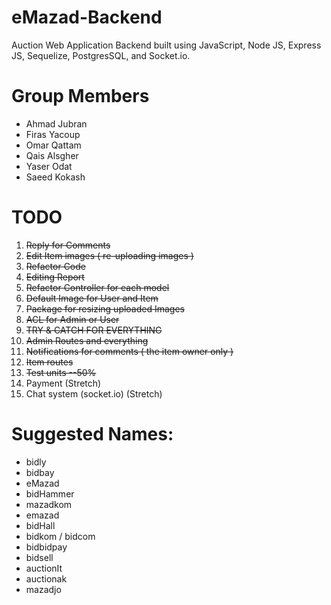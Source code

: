# eMazad-Backend
Auction Web Application Backend built using JavaScript, Node JS, Express JS, Sequelize, PostgresSQL, and Socket.io.

# Group Members
- Ahmad Jubran
- Firas Yacoup
- Omar Qattam
- Qais Alsgher
- Yaser Odat
- Saeed Kokash

# TODO

1. ~~Reply for Comments~~
1. ~~Edit Item images ( re-uploading images )~~
1. ~~Refactor Code~~
1. ~~Editing Report~~
1. ~~Refactor Controller for each model~~
1. ~~Default Image for User and Item~~
1. ~~Package for resizing uploaded Images~~
1. ~~ACL for Admin or User~~
1. ~~TRY & CATCH FOR EVERYTHING~~
1. ~~Admin Routes and everything~~
1. ~~Notifications for comments ( the item owner only )~~
1. ~~Item routes~~
1. ~~Test units --50%~~
1. Payment (Stretch)
1. Chat system (socket.io) (Stretch)

# Suggested Names:
- bidly
- bidbay
- eMazad
- bidHammer
- mazadkom
- emazad
- bidHall
- bidkom / bidcom
- bidbidpay
- bidsell
- auctionIt
- auctionak
- mazadjo

